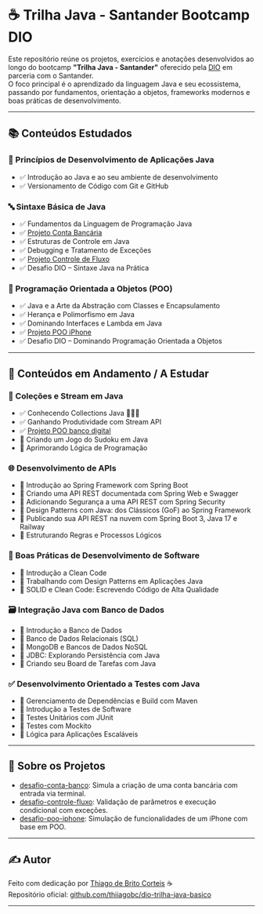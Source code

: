 # ☕ Trilha Java - Santander Bootcamp DIO

Este repositório reúne os projetos, exercícios e anotações desenvolvidos ao longo do bootcamp **"Trilha Java - Santander"** oferecido pela [DIO](https://www.dio.me/) em parceria com o Santander.  
O foco principal é o aprendizado da linguagem Java e seu ecossistema, passando por fundamentos, orientação a objetos, frameworks modernos e boas práticas de desenvolvimento.

---

## 📚 Conteúdos Estudados

### 🧱 Princípios de Desenvolvimento de Aplicações Java
- ✅ Introdução ao Java e ao seu ambiente de desenvolvimento  
- ✅ Versionamento de Código com Git e GitHub  

### 🔤 Sintaxe Básica de Java
- ✅ Fundamentos da Linguagem de Programação Java  
- ✅ [Projeto Conta Bancária](./desafio-conta-banco)  
- ✅ Estruturas de Controle em Java  
- ✅ Debugging e Tratamento de Exceções  
- ✅ [Projeto Controle de Fluxo](./desafio-controle-fluxo)  
- ✅ Desafio DIO – Sintaxe Java na Prática  

### 🧠 Programação Orientada a Objetos (POO)
- ✅ Java e a Arte da Abstração com Classes e Encapsulamento  
- ✅ Herança e Polimorfismo em Java  
- ✅ Dominando Interfaces e Lambda em Java  
- ✅ [Projeto POO iPhone](./desafio-poo-iphone)  
- ✅ Desafio DIO – Dominando Programação Orientada a Objetos  

---

## 🚧 Conteúdos em Andamento / A Estudar

### 🧮 Coleções e Stream em Java
- ✅ Conhecendo Collections Java 🚀🚀🚀
- ✅ Ganhando Produtividade com Stream API  
- ✅ [Projeto POO banco digital](./criando_um_banco_digital)
- 🔄 Criando um Jogo do Sudoku em Java  
- 🔲 Aprimorando Lógica de Programação  

### 🌐 Desenvolvimento de APIs
- 🔲 Introdução ao Spring Framework com Spring Boot  
- 🔲 Criando uma API REST documentada com Spring Web e Swagger  
- 🔲 Adicionando Segurança a uma API REST com Spring Security  
- 🔲 Design Patterns com Java: dos Clássicos (GoF) ao Spring Framework  
- 🔲 Publicando sua API REST na nuvem com Spring Boot 3, Java 17 e Railway  
- 🔲 Estruturando Regras e Processos Lógicos  

### 🧼 Boas Práticas de Desenvolvimento de Software
- 🔲 Introdução a Clean Code  
- 🔲 Trabalhando com Design Patterns em Aplicações Java  
- 🔲 SOLID e Clean Code: Escrevendo Código de Alta Qualidade  

### 🗃️ Integração Java com Banco de Dados
- 🔲 Introdução a Banco de Dados  
- 🔲 Banco de Dados Relacionais (SQL)  
- 🔲 MongoDB e Bancos de Dados NoSQL  
- 🔲 JDBC: Explorando Persistência com Java  
- 🔲 Criando seu Board de Tarefas com Java  

### ✅ Desenvolvimento Orientado a Testes com Java
- 🔲 Gerenciamento de Dependências e Build com Maven  
- 🔲 Introdução a Testes de Software  
- 🔲 Testes Unitários com JUnit  
- 🔲 Testes com Mockito  
- 🔲 Lógica para Aplicações Escaláveis  

---

## 🚀 Sobre os Projetos

- [desafio-conta-banco](./desafio-conta-banco): Simula a criação de uma conta bancária com entrada via terminal.  
- [desafio-controle-fluxo](./desafio-controle-fluxo): Validação de parâmetros e execução condicional com exceções.  
- [desafio-poo-iphone](./desafio-poo-iphone): Simulação de funcionalidades de um iPhone com base em POO.  

---

## ✍️ Autor

Feito com dedicação por [Thiago de Brito Corteis](https://www.linkedin.com/in/thiiagobc/) ☕  
Repositório oficial: [github.com/thiiagobc/dio-trilha-java-basico](https://github.com/thiiagobc/dio-trilha-java-basico)

---

